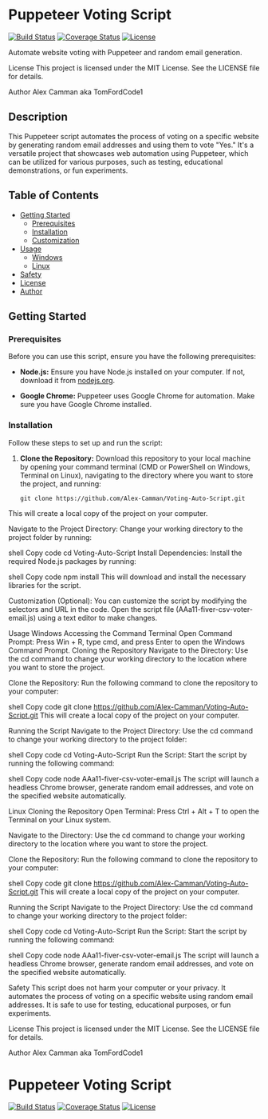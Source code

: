 # Puppeteer Voting Script

[![Build Status](https://travis-ci.com/Alex-Camman/Voting-Auto-Script.svg?branch=main)](https://travis-ci.com/Alex-Camman/Voting-Auto-Script)
[![Coverage Status](https://img.shields.io/badge/Coverage-100%25-success.svg)](https://coveralls.io/github/Alex-Camman/Voting-Auto-Script?branch=main)
[![License](https://img.shields.io/badge/License-MIT-blue.svg)](https://opensource.org/licenses/MIT)

Automate website voting with Puppeteer and random email generation.

License
This project is licensed under the MIT License. See the LICENSE file for details.

Author
Alex Camman aka TomFordCode1

## Description

This Puppeteer script automates the process of voting on a specific website by generating random email addresses and using them to vote "Yes." It's a versatile project that showcases web automation using Puppeteer, which can be utilized for various purposes, such as testing, educational demonstrations, or fun experiments.

## Table of Contents

- [Getting Started](#getting-started)
  - [Prerequisites](#prerequisites)
  - [Installation](#installation)
  - [Customization](#customization)
- [Usage](#usage)
  - [Windows](#windows)
  - [Linux](#linux)
- [Safety](#safety)
- [License](#license)
- [Author](#author)

## Getting Started

### Prerequisites

Before you can use this script, ensure you have the following prerequisites:

- **Node.js:** Ensure you have Node.js installed on your computer. If not, download it from [nodejs.org](https://nodejs.org/).

- **Google Chrome:** Puppeteer uses Google Chrome for automation. Make sure you have Google Chrome installed.

### Installation

Follow these steps to set up and run the script:

1. **Clone the Repository:** Download this repository to your local machine by opening your command terminal (CMD or PowerShell on Windows, Terminal on Linux), navigating to the directory where you want to store the project, and running:

   ```shell
   git clone https://github.com/Alex-Camman/Voting-Auto-Script.git
This will create a local copy of the project on your computer.

Navigate to the Project Directory: Change your working directory to the project folder by running:

shell
Copy code
cd Voting-Auto-Script
Install Dependencies: Install the required Node.js packages by running:

shell
Copy code
npm install
This will download and install the necessary libraries for the script.

Customization (Optional): You can customize the script by modifying the selectors and URL in the code. Open the script file (AAa11-fiver-csv-voter-email.js) using a text editor to make changes.

Usage
Windows
Accessing the Command Terminal
Open Command Prompt: Press Win + R, type cmd, and press Enter to open the Windows Command Prompt.
Cloning the Repository
Navigate to the Directory: Use the cd command to change your working directory to the location where you want to store the project.

Clone the Repository: Run the following command to clone the repository to your computer:

shell
Copy code
git clone https://github.com/Alex-Camman/Voting-Auto-Script.git
This will create a local copy of the project on your computer.

Running the Script
Navigate to the Project Directory: Use the cd command to change your working directory to the project folder:

shell
Copy code
cd Voting-Auto-Script
Run the Script: Start the script by running the following command:

shell
Copy code
node AAa11-fiver-csv-voter-email.js
The script will launch a headless Chrome browser, generate random email addresses, and vote on the specified website automatically.

Linux
Cloning the Repository
Open Terminal: Press Ctrl + Alt + T to open the Terminal on your Linux system.

Navigate to the Directory: Use the cd command to change your working directory to the location where you want to store the project.

Clone the Repository: Run the following command to clone the repository to your computer:

shell
Copy code
git clone https://github.com/Alex-Camman/Voting-Auto-Script.git
This will create a local copy of the project on your computer.

Running the Script
Navigate to the Project Directory: Use the cd command to change your working directory to the project folder:

shell
Copy code
cd Voting-Auto-Script
Run the Script: Start the script by running the following command:

shell
Copy code
node AAa11-fiver-csv-voter-email.js
The script will launch a headless Chrome browser, generate random email addresses, and vote on the specified website automatically.

Safety
This script does not harm your computer or your privacy. It automates the process of voting on a specific website using random email addresses. It is safe to use for testing, educational purposes, or fun experiments.

License
This project is licensed under the MIT License. See the LICENSE file for details.

Author
Alex Camman aka TomFordCode1

# Puppeteer Voting Script

[![Build Status](https://travis-ci.com/Alex-Camman/Voting-Auto-Script.svg?branch=main)](https://travis-ci.com/Alex-Camman/Voting-Auto-Script)
[![Coverage Status](https://img.shields.io/badge/Coverage-100%25-success.svg)](https://coveralls.io/github/Alex-Camman/Voting-Auto-Script?branch=main)
[![License](https://img.shields.io/badge/License-MIT-blue.svg)](https://opensource.org/licenses/MIT)


